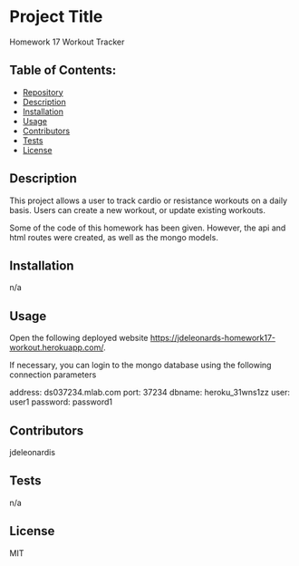 


# Project Title
Homework 17 Workout Tracker

## Table of Contents:
- [Repository](#Repository)
- [Description](#Description)
- [Installation](#Installation)
- [Usage](#Usage)
- [Contributors](#Contributors)
- [Tests](#Tests)
- [License](#License)

## Description
This project allows a user to track cardio or resistance workouts on a daily basis.  Users can create a new workout, or update existing workouts.

Some of the code of this homework has been given.  However, the api and html routes were created, as well as the mongo models.

## Installation
n/a

## Usage
Open the following deployed website https://jdeleonards-homework17-workout.herokuapp.com/.

If necessary, you can login to the mongo database using the following connection parameters

address: ds037234.mlab.com
port: 37234
dbname: heroku_31wns1zz
user: user1
password: password1

## Contributors
jdeleonardis

## Tests
n/a

## License
MIT

